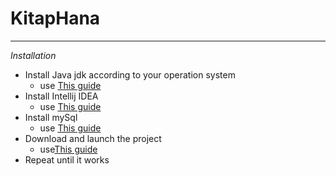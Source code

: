 # KitapHana
---
<i> Installation</i>
<div>
   <ul>
    <li>Install Java jdk according to your operation system
        <ul>
           <li> use <a href="ProvidedDoc/java.pdf"> This guide </a>
        </ul>
    <li>Install Intellij IDEA 
        <ul>
           <li> use <a href="https://www.jetbrains.com/help/idea/install-and-set-up-intellij-idea.html"> This guide</a>
        </ul>
    <li>Install mySql
        <ul>
           <li> use <a href="ProvidedDoc/mysql.pdf">This guide</a>
        </ul>
    <li>Download and launch the project
        <ul>
           <li> use<a href="ProvidedDoc/project.pdf">This guide</a>
        </ul>
    
   <li> Repeat until it works   
   </ul> 
</div >

